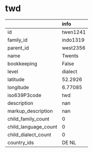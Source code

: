 # twd
|                      | info     |
|:---------------------|:---------|
| id                   | twen1241 |
| family_id            | indo1319 |
| parent_id            | west2356 |
| name                 | Twents   |
| bookkeeping          | False    |
| level                | dialect  |
| latitude             | 52.2926  |
| longitude            | 6.77085  |
| iso639P3code         | twd      |
| description          | nan      |
| markup_description   | nan      |
| child_family_count   | 0        |
| child_language_count | 0        |
| child_dialect_count  | 0        |
| country_ids          | DE NL    |